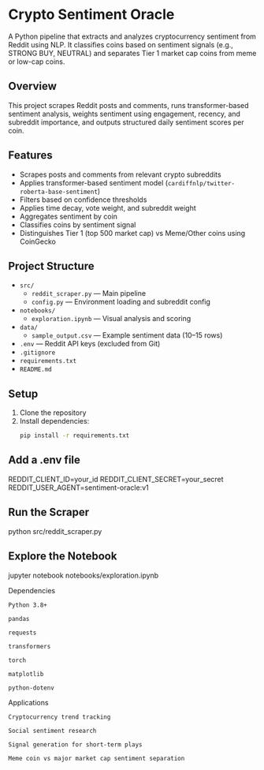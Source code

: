 # Crypto Sentiment Oracle

A Python pipeline that extracts and analyzes cryptocurrency sentiment from Reddit using NLP. It classifies coins based on sentiment signals (e.g., STRONG BUY, NEUTRAL) and separates Tier 1 market cap coins from meme or low-cap coins.

## Overview

This project scrapes Reddit posts and comments, runs transformer-based sentiment analysis, weights sentiment using engagement, recency, and subreddit importance, and outputs structured daily sentiment scores per coin.

## Features

- Scrapes posts and comments from relevant crypto subreddits
- Applies transformer-based sentiment model (`cardiffnlp/twitter-roberta-base-sentiment`)
- Filters based on confidence thresholds
- Applies time decay, vote weight, and subreddit weight
- Aggregates sentiment by coin
- Classifies coins by sentiment signal
- Distinguishes Tier 1 (top 500 market cap) vs Meme/Other coins using CoinGecko

## Project Structure

- `src/`
  - `reddit_scraper.py` — Main pipeline
  - `config.py` — Environment loading and subreddit config
- `notebooks/`
  - `exploration.ipynb` — Visual analysis and scoring
- `data/`
  - `sample_output.csv` — Example sentiment data (10–15 rows)
- `.env` — Reddit API keys (excluded from Git)
- `.gitignore`
- `requirements.txt`
- `README.md`

## Setup

1. Clone the repository
2. Install dependencies:
   ```bash
   pip install -r requirements.txt

## Add a .env file

REDDIT_CLIENT_ID=your_id
REDDIT_CLIENT_SECRET=your_secret
REDDIT_USER_AGENT=sentiment-oracle:v1

## Run the Scraper

python src/reddit_scraper.py

## Explore the Notebook
jupyter notebook notebooks/exploration.ipynb

Dependencies

    Python 3.8+

    pandas

    requests

    transformers

    torch

    matplotlib

    python-dotenv
    
Applications

    Cryptocurrency trend tracking

    Social sentiment research

    Signal generation for short-term plays

    Meme coin vs major market cap sentiment separation
